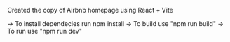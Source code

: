 Created the copy of Airbnb homepage using React + Vite

-> To install dependecies run npm install 
-> To build use "npm run build"
-> To run use "npm run dev"